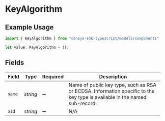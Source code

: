 # KeyAlgorithm

## Example Usage

```typescript
import { KeyAlgorithm } from "censys-sdk-typescript/models/components";

let value: KeyAlgorithm = {};
```

## Fields

| Field                                                                                                                     | Type                                                                                                                      | Required                                                                                                                  | Description                                                                                                               |
| ------------------------------------------------------------------------------------------------------------------------- | ------------------------------------------------------------------------------------------------------------------------- | ------------------------------------------------------------------------------------------------------------------------- | ------------------------------------------------------------------------------------------------------------------------- |
| `name`                                                                                                                    | *string*                                                                                                                  | :heavy_minus_sign:                                                                                                        | Name of public key type, such as RSA or ECDSA. Information specific to the key type is available in the named sub-record. |
| `oid`                                                                                                                     | *string*                                                                                                                  | :heavy_minus_sign:                                                                                                        | N/A                                                                                                                       |